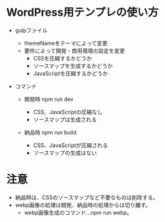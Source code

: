 # WordPress用テンプレの使い方

- gulpファイル
  - themeNameをテーマによって変更
  - 要件によって開発・商用環境の設定を変更
    - CSSを圧縮するかどうか
    - ソースマップを生成するかどうか
    - JavaScriptを圧縮するかどうか

- コマンド
  - 開発時 npm run dev
    - CSS、JavaScriptの圧縮なし
    - ソースマップは生成される

  - 納品時 npm run build
    - CSS、JavaScriptが圧縮される
    - ソースマップの生成はない

# 注意
  - 納品時は、CSSのソースマップなど不要なものは削除する。
  - webp画像の処理は開発、納品時の処理からは切り離す。
    - webp画像生成のコマンド...npm run webp。
